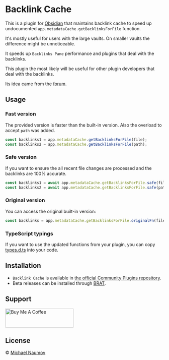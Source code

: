 # Backlink Cache

This is a plugin for [Obsidian](https://obsidian.md/) that maintains backlink cache to speed up undocumented `app.metadataCache.getBacklinksForFile` function.

It's mostly useful for users with the large vaults. On smaller vaults the difference might be unnoticeable.

It speeds up `Backlinks Pane` performance and plugins that deal with the backlinks.

This plugin the most likely will be useful for other plugin developers that deal with the backlinks.

Its idea came from the [forum](https://forum.obsidian.md/t/store-backlinks-in-metadatacache/67000).

## Usage

### Fast version

The provided version is faster than the built-in version. Also the overload to accept `path` was added.

```js
const backlinks1 = app.metadataCache.getBacklinksForFile(file);
const backlinks2 = app.metadataCache.getBacklinksForFile(path);
```

### Safe version

If you want to ensure the all recent file changes are processed and the backlinks are 100% accurate.

```js
const backlinks1 = await app.metadataCache.getBacklinksForFile.safe(file);
const backlinks2 = await app.metadataCache.getBacklinksForFile.safe(path);
```

### Original version

You can access the original built-in version:

```js
const backlinks = app.metadataCache.getBacklinksForFile.originalFn(file);
```

### TypeScript typings

If you want to use the updated functions from your plugin, you can copy [types.d.ts](./types.d.ts) into your code.

## Installation

- `Backlink Cache` is available in [the official Community Plugins repository](https://obsidian.md/plugins?id=backlink-cache).
- Beta releases can be installed through [BRAT](https://obsidian.md/plugins?id=obsidian42-brat).

## Support

<a href="https://www.buymeacoffee.com/mnaoumov" target="_blank"><img src="https://cdn.buymeacoffee.com/buttons/v2/default-yellow.png" alt="Buy Me A Coffee" style="height: 60px !important;width: 217px !important;"></a>

## License

© [Michael Naumov](https://github.com/mnaoumov/)
